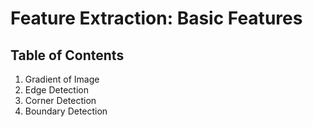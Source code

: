 # Feature Extraction: Basic Features

## Table of Contents
1. Gradient of Image
2. Edge Detection
3. Corner Detection
4. Boundary Detection


